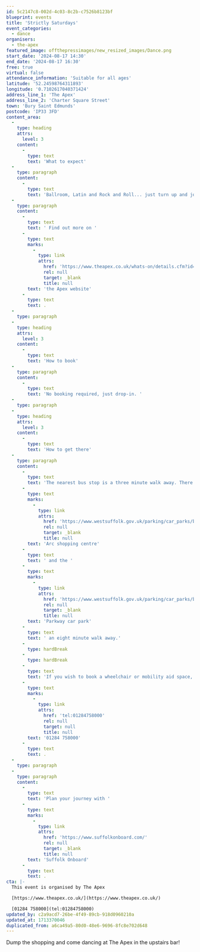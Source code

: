 ```yaml
---
id: 5c2147c8-002d-4c03-8c2b-c7526b8123bf
blueprint: events
title: 'Strictly Saturdays'
event_categories:
  - dance
organisers:
  - the-apex
featured_image: offthepressimages/new_resized_images/Dance.png
start_date: '2024-08-17 14:30'
end_date: '2024-08-17 16:30'
free: true
virtual: false
attendance_information: 'Suitable for all ages'
latitude: '52.24598764311893'
longitude: '0.7102617040371424'
address_line_1: 'The Apex'
address_line_2: 'Charter Square Street'
town: 'Bury Saint Edmunds'
postcode: 'IP33 3FD'
content_area:
  -
    type: heading
    attrs:
      level: 3
    content:
      -
        type: text
        text: 'What to expect'
  -
    type: paragraph
    content:
      -
        type: text
        text: 'Ballroom, Latin and Rock and Roll... just turn up and join in!'
  -
    type: paragraph
    content:
      -
        type: text
        text: ' Find out more on '
      -
        type: text
        marks:
          -
            type: link
            attrs:
              href: 'https://www.theapex.co.uk/whats-on/details.cfm?id=40605&ins=1271990'
              rel: null
              target: _blank
              title: null
        text: 'the Apex website'
      -
        type: text
        text: .
  -
    type: paragraph
  -
    type: heading
    attrs:
      level: 3
    content:
      -
        type: text
        text: 'How to book'
  -
    type: paragraph
    content:
      -
        type: text
        text: 'No booking required, just drop-in. '
  -
    type: paragraph
  -
    type: heading
    attrs:
      level: 3
    content:
      -
        type: text
        text: 'How to get there'
  -
    type: paragraph
    content:
      -
        type: text
        text: 'The nearest bus stop is a three minute walk away. There is car parking at the '
      -
        type: text
        marks:
          -
            type: link
            attrs:
              href: 'https://www.westsuffolk.gov.uk/parking/car_parks/bse_car_parks/cattle-market-car-park.cfm'
              rel: null
              target: _blank
              title: null
        text: 'Arc shopping centre'
      -
        type: text
        text: ' and the '
      -
        type: text
        marks:
          -
            type: link
            attrs:
              href: 'https://www.westsuffolk.gov.uk/parking/car_parks/bse_car_parks/parkway-multi-storey-car-park.cfm'
              rel: null
              target: _blank
              title: null
        text: 'Parkway car park'
      -
        type: text
        text: ' an eight minute walk away.'
      -
        type: hardBreak
      -
        type: hardBreak
      -
        type: text
        text: 'If you wish to book a wheelchair or mobility aid space, please contact the Box office on '
      -
        type: text
        marks:
          -
            type: link
            attrs:
              href: 'tel:01284758000'
              rel: null
              target: null
              title: null
        text: '01284 758000'
      -
        type: text
        text: .
  -
    type: paragraph
  -
    type: paragraph
    content:
      -
        type: text
        text: 'Plan your journey with '
      -
        type: text
        marks:
          -
            type: link
            attrs:
              href: 'https://www.suffolkonboard.com/'
              rel: null
              target: _blank
              title: null
        text: 'Suffolk Onboard'
      -
        type: text
        text: .
cta: |-
  This event is organised by The Apex

  [https://www.theapex.co.uk/](https://www.theapex.co.uk/) 

  [01284 758000](tel:01284758000)
updated_by: c2a9acd7-26be-4f49-89cb-918d0960210a
updated_at: 1713370046
duplicated_from: a6ca49a5-80d0-48e6-9696-8fc8e702d648
---
```

Dump the shopping and come dancing at The Apex in the upstairs bar!